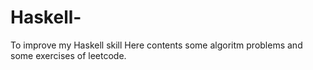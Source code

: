 # Haskell-
To improve my Haskell skill 
Here contents some algoritm problems and some exercises of leetcode. 
